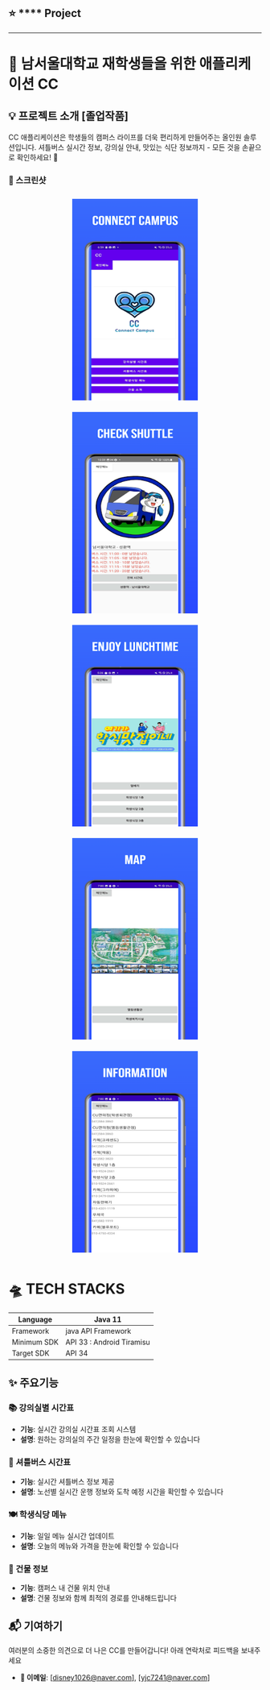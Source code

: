 ## ⭐️ **** Project

---

# 🏫 남서울대학교 재학생들을 위한 애플리케이션 CC

## 💡 프로젝트 소개 [졸업작품]

CC 애플리케이션은 학생들의 캠퍼스 라이프를 더욱 편리하게 만들어주는 올인원 솔루션입니다. 셔틀버스 실시간 정보, 강의실 안내, 맛있는 식단 정보까지 - 모든 것을 손끝으로 확인하세요! 🚀

### 📱 스크린샷

<div style="text-align: center;">
    <img src="img/1.png" alt="설명 텍스트" width="250" height="400" style="display: inline-block; margin: 10px;">
    <img src="img/2.png" alt="설명 텍스트" width="250" height="400" style="display: inline-block; margin: 10px;">
    <img src="img/3.png" alt="설명 텍스트" width="250" height="400" style="display: inline-block; margin: 10px;">
    <img src="img/4.png" alt="설명 텍스트" width="250" height="400" style="display: inline-block; margin: 10px;">
    <img src="img/5.png" alt="설명 텍스트" width="250" height="400" style="display: inline-block; margin: 10px;">
</div>

# 🛸 TECH STACKS

| Language | Java 11 |
| --- | --- |
| Framework | java API Framework |
| Minimum SDK | API 33 : Android Tiramisu |
| Target SDK | API 34 |

## ✨ 주요기능

### 📚 강의실별 시간표

- **기능**: 실시간 강의실 시간표 조회 시스템
- **설명**: 원하는 강의실의 주간 일정을 한눈에 확인할 수 있습니다

### 🚌 셔틀버스 시간표

- **기능**: 실시간 셔틀버스 정보 제공
- **설명**: 노선별 실시간 운행 정보와 도착 예정 시간을 확인할 수 있습니다


### 🍽️ 학생식당 메뉴

- **기능**: 일일 메뉴 실시간 업데이트
- **설명**: 오늘의 메뉴와 가격을 한눈에 확인할 수 있습니다


### 🏢 건물 정보

- **기능**: 캠퍼스 내 건물 위치 안내
- **설명**: 건물 정보와 함께 최적의 경로를 안내해드립니다

## 📬 기여하기

여러분의 소중한 의견으로 더 나은 CC를 만들어갑니다! 아래 연락처로 피드백을 보내주세요

- **📧 이메일**: [disney1026@naver.com], [yjc7241@naver.com]
